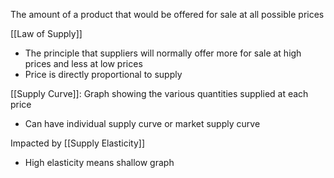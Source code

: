 
The amount of a product that would be offered for sale at all possible prices 


[[Law of Supply]]
- The principle that suppliers will normally offer more for sale at high prices and less at low prices
- Price is directly proportional to supply

[[Supply Curve]]: Graph showing the various quantities supplied at each price
- Can have individual supply curve or market supply curve

Impacted by [[Supply Elasticity]]
- High elasticity means shallow graph

